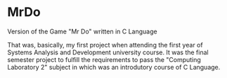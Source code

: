 # MrDo
Version of the Game "Mr Do" written in C Language

That was, basically, my first project when attending the first year of Systems Analysis and Development university course. It was the final semester project to fulfill the requirements to pass the "Computing Laboratory 2" subject in which was an introdutory course of C Language.   

